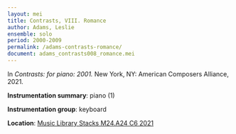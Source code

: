 ```yaml
---
layout: mei
title: Contrasts, VIII. Romance
author: Adams, Leslie
ensemble: solo
period: 2000-2009
permalink: /adams-contrasts-romance/
document: adams_contrasts008_romance.mei
---
```


In *Contrasts: for piano: 2001.* New York, NY: American Composers Alliance, 2021.

**Instrumentation summary**: piano (1)

**Instrumentation group**: keyboard

**Location**: <a href="https://tufts.primo.exlibrisgroup.com/permalink/01TUN_INST/1kc9gia/alma991018728036003851" target="_blank">Music Library Stacks M24.A24 C6 2021</a>
